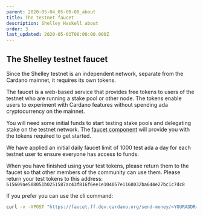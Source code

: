 ```yaml
---
parent: 2020-05-04_05-00-00_about
title: The testnet faucet
description: Shelley Haskell about
order: 3
last_updated: 2020-05-01T08:00:00.000Z
---
```

## The Shelley testnet faucet

Since the Shelley testnet is an independent network, separate from the Cardano mainnet, it requires its own tokens.

The faucet is a web-based service that provides free tokens to users of the testnet who are running a stake pool or other node. The tokens enable users to experiment with Cardano features without spending ada cryptocurrency on the mainnet.

You will need some initial funds to start testing stake pools and delegating stake on the testnet network. The [faucet component](/en/shelley/tools/faucet/) will provide you with the tokens required to get started.

We have applied an initial daily faucet limit of 1000 test ada a day for each testnet user to ensure everyone has access to funds.

When you have finished using your test tokens, please return them to the faucet so that other members of the community can use them. Please return your test tokens to this address: 
`615609ae508051b0251587ac43f816f6ee1e104057e1168032ba644e27bc1c7dc8`

If you prefer you can use the cli command: 

```bash
curl -v -XPOST "https://faucet.ff.dev.cardano.org/send-money/<YOURADDR>?apiKey=CGX2UGexU3CpSW1MMY0HitKVSrAiQuyR
```

